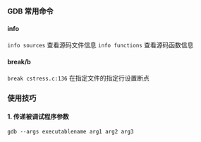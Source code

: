 

### GDB 常用命令

#### info

`info sources` 查看源码文件信息
`info functions` 查看源码函数信息

#### break/b


`break cstress.c:136` 在指定文件的指定行设置断点

### 使用技巧

#### 1. 传递被调试程序参数

```
gdb --args executablename arg1 arg2 arg3
```

